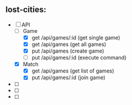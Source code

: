 lost-cities:
------------


 * [ ] API
    * [ ] Game
        * [x] get /api/games/:id (get single game)
        * [x] get /api/games (get all games)
        * [x] put /api/games (create game)
        * [ ] put /api/games/:id (execute command)
    * [x] Match
        * [x] get /api/games (get list of games)
        * [x] put /api/games/:id (join game)
 * [ ]
 * [ ]
 * [ ]